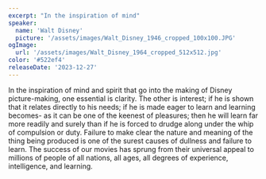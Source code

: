 ```yaml
---
excerpt: "In the inspiration of mind"
speaker:
  name: 'Walt Disney'
  picture: '/assets/images/Walt_Disney_1946_cropped_100x100.JPG'
ogImage:
  url: '/assets/images/Walt_Disney_1964_cropped_512x512.jpg'
color: '#522ef4'
releaseDate: '2023-12-27'
---
```

In the inspiration of mind and spirit that go into the making of Disney picture-making, one essential is clarity. The other is interest; if he is shown that it relates directly to his needs; if he is made eager to learn and learning becomes- as it can be one of the keenest of pleasures; then he will learn far more readily and surely than if he is forced to drudge along under the whip of compulsion or duty. Failure to make clear the nature and meaning of the thing being produced is one of the surest causes of dullness and failure to learn. The success of our movies has sprung from their universal appeal to millions of people of all nations, all ages, all degrees of experience, intelligence, and learning.
